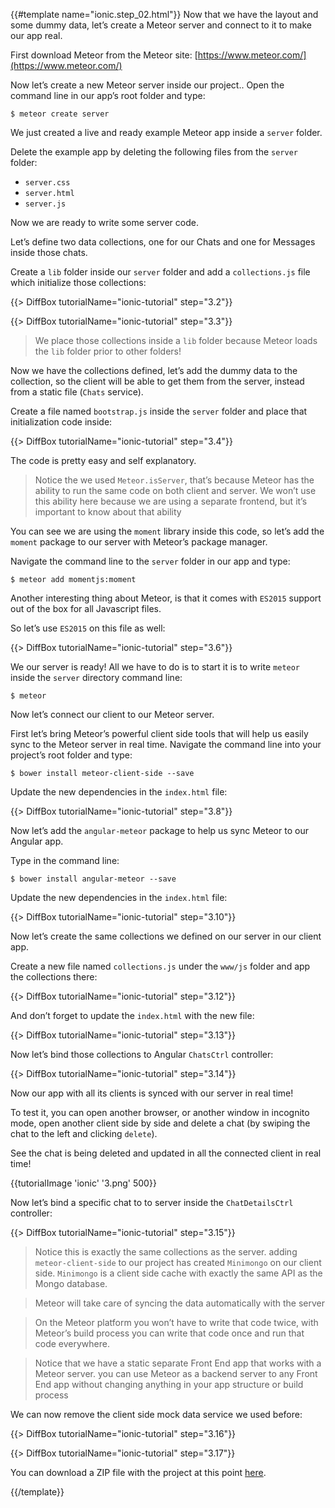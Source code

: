 {{#template name="ionic.step_02.html"}}
Now that we have the layout and some dummy data, let’s create a Meteor server and connect to it to make our app real.

First download Meteor from the Meteor site: [https://www.meteor.com/](https://www.meteor.com/)

Now let’s create a new Meteor server inside our project..
Open the command line in our app’s root folder and type:

    $ meteor create server

We just created a live and ready example Meteor app inside a `server` folder.

Delete the example app by deleting the following files from the `server` folder:

* `server.css`
* `server.html`
* `server.js`

Now we are ready to write some server code.

Let’s define two data collections, one for our Chats and one for Messages inside those chats.

Create a `lib` folder inside our `server` folder and add a `collections.js` file which initialize those collections:

{{> DiffBox tutorialName="ionic-tutorial" step="3.2"}}

{{> DiffBox tutorialName="ionic-tutorial" step="3.3"}}

> We place those collections inside a `lib` folder because Meteor loads the `lib` folder prior to other folders!

Now we have the collections defined, let’s add the dummy data to the collection, so the client will be able to get them from the server, instead from a static file (`Chats` service).

Create a file named `bootstrap.js` inside the `server` folder and place that initialization code inside:

{{> DiffBox tutorialName="ionic-tutorial" step="3.4"}}

The code is pretty easy and self explanatory.

> Notice the we used `Meteor.isServer`, that’s because Meteor has the ability to run the same code on both client and server. We won’t use this ability here because we are using a separate frontend, but it’s important to know about that ability

You can see we are using the `moment` library inside this code, so let’s add the `moment` package to our server with Meteor’s package manager.

Navigate the command line to the `server` folder in our app and type:

    $ meteor add momentjs:moment

Another interesting thing about Meteor, is that it comes with `ES2015` support out of the box for all Javascript files.

So let’s use `ES2015` on this file as well:

{{> DiffBox tutorialName="ionic-tutorial" step="3.6"}}

We our server is ready!
All we have to do is to start it is to write `meteor` inside the `server` directory command line:

    $ meteor

Now let’s connect our client to our Meteor server.

First let’s bring Meteor’s powerful client side tools that will help us easily sync to the Meteor server in real time.
Navigate the command line into your project’s root folder and type:

    $ bower install meteor-client-side --save

Update the new dependencies in the `index.html` file:

{{> DiffBox tutorialName="ionic-tutorial" step="3.8"}}

Now let’s add the `angular-meteor` package to help us sync Meteor to our Angular app.

Type in the command line:

    $ bower install angular-meteor --save

Update the new dependencies in the `index.html` file:

{{> DiffBox tutorialName="ionic-tutorial" step="3.10"}}

Now let’s create the same collections we defined on our server in our client app.

Create a new file named `collections.js` under the `www/js` folder and app the collections there:

{{> DiffBox tutorialName="ionic-tutorial" step="3.12"}}

And don’t forget to update the `index.html` with the new file:

{{> DiffBox tutorialName="ionic-tutorial" step="3.13"}}

Now let’s bind those collections to Angular `ChatsCtrl` controller:

{{> DiffBox tutorialName="ionic-tutorial" step="3.14"}}

Now our app with all its clients is synced with our server in real time!

To test it, you can open another browser, or another window in incognito mode, open another client side by side and delete a chat (by swiping the chat to the left and clicking `delete`).

See the chat is being deleted and updated in all the connected client in real time!

{{tutorialImage 'ionic' '3.png' 500}}

Now let’s bind a specific chat to to server inside the `ChatDetailsCtrl` controller:

{{> DiffBox tutorialName="ionic-tutorial" step="3.15"}}

> Notice this is exactly the same collections as the server. adding `meteor-client-side` to our project has created `Minimongo` on our client side. `Minimongo` is a client side cache with exactly the same API as the Mongo database.

> Meteor will take care of syncing the data automatically with the server

> On the Meteor platform you won’t have to write that code twice, with Meteor’s build process you can write that code once and run that code everywhere.

> Notice that we have a static separate Front End app that works with a Meteor server. you can use Meteor as a backend server to any Front End app without changing anything in your app structure or build process

We can now remove the client side mock data service we used before:

{{> DiffBox tutorialName="ionic-tutorial" step="3.16"}}

{{> DiffBox tutorialName="ionic-tutorial" step="3.17"}}

You can download a ZIP file with the project at this point [here](https://github.com/idanwe/ionic-cli-meteor-whatsapp-tutorial/archive/3f74094749b2ccef9e03fb32903c676b6176d915.zip).

{{/template}}
